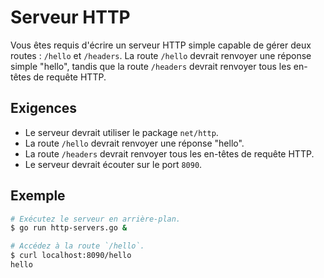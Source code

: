 # Serveur HTTP

Vous êtes requis d'écrire un serveur HTTP simple capable de gérer deux routes : `/hello` et `/headers`. La route `/hello` devrait renvoyer une réponse simple "hello", tandis que la route `/headers` devrait renvoyer tous les en-têtes de requête HTTP.

## Exigences

- Le serveur devrait utiliser le package `net/http`.
- La route `/hello` devrait renvoyer une réponse "hello".
- La route `/headers` devrait renvoyer tous les en-têtes de requête HTTP.
- Le serveur devrait écouter sur le port `8090`.

## Exemple

```sh
# Exécutez le serveur en arrière-plan.
$ go run http-servers.go &

# Accédez à la route `/hello`.
$ curl localhost:8090/hello
hello
```
